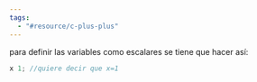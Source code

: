 ```yaml
---
tags:
  - "#resource/c-plus-plus"
---
```

para definir las variables como escalares se tiene que hacer así:
```c++
x 1; //quiere decir que x=1
```